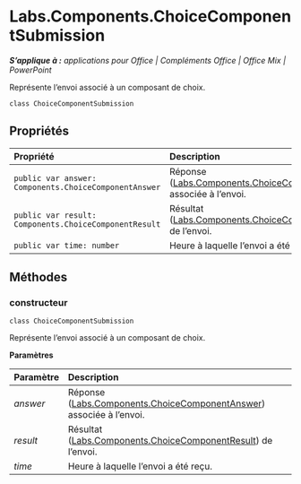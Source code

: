 
# <a name="labs.components.choicecomponentsubmission"></a>Labs.Components.ChoiceComponentSubmission

 _**S’applique à :** applications pour Office | Compléments Office | Office Mix | PowerPoint_

Représente l’envoi associé à un composant de choix.

```
class ChoiceComponentSubmission
```


## <a name="properties"></a>Propriétés


|Propriété|Description|
|:-----|:-----|
| `public var answer: Components.ChoiceComponentAnswer`|Réponse ([Labs.Components.ChoiceComponentAnswer](../../reference/office-mix/labs.components.choicecomponentanswer.md)) associée à l’envoi.|
| `public var result: Components.ChoiceComponentResult`|Résultat ([Labs.Components.ChoiceComponentResult](../../reference/office-mix/labs.components.choicecomponentresult.md)) de l’envoi.|
| `public var time: number`|Heure à laquelle l’envoi a été reçu.|

## <a name="methods"></a>Méthodes




### <a name="constructor"></a>constructeur

 `class ChoiceComponentSubmission`

Représente l’envoi associé à un composant de choix.

 **Paramètres**


|Paramètre|Description|
|:-----|:-----|
| _answer_|Réponse ([Labs.Components.ChoiceComponentAnswer](../../reference/office-mix/labs.components.choicecomponentanswer.md)) associée à l’envoi.|
| _result_|Résultat ([Labs.Components.ChoiceComponentResult](../../reference/office-mix/labs.components.choicecomponentresult.md)) de l’envoi.|
| _time_|Heure à laquelle l’envoi a été reçu.|
